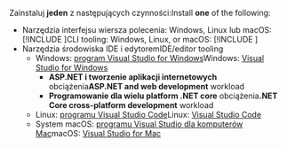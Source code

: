 <span data-ttu-id="c59e3-101">Zainstaluj **jeden** z następujących czynności:</span><span class="sxs-lookup"><span data-stu-id="c59e3-101">Install **one** of the following:</span></span>

* <span data-ttu-id="c59e3-102">Narzędzia interfejsu wiersza polecenia: Windows, Linux lub macOS: [!INCLUDE [](~/includes/net-core-sdk-download-link.md)]</span><span class="sxs-lookup"><span data-stu-id="c59e3-102">CLI tooling: Windows, Linux, or macOS: [!INCLUDE [](~/includes/net-core-sdk-download-link.md)]</span></span>
* <span data-ttu-id="c59e3-103">Narzędzia środowiska IDE i edytorem</span><span class="sxs-lookup"><span data-stu-id="c59e3-103">IDE/editor tooling</span></span>
  * <span data-ttu-id="c59e3-104">Windows: [program Visual Studio for Windows](https://www.microsoft.com/net/download/windows)</span><span class="sxs-lookup"><span data-stu-id="c59e3-104">Windows: [Visual Studio for Windows](https://www.microsoft.com/net/download/windows)</span></span>
    * <span data-ttu-id="c59e3-105">**ASP.NET i tworzenie aplikacji internetowych** obciążenia</span><span class="sxs-lookup"><span data-stu-id="c59e3-105">**ASP.NET and web development** workload</span></span>
    * <span data-ttu-id="c59e3-106">**Programowanie dla wielu platform .NET core** obciążenia</span><span class="sxs-lookup"><span data-stu-id="c59e3-106">**.NET Core cross-platform development** workload</span></span>
  * <span data-ttu-id="c59e3-107">Linux: [programu Visual Studio Code](https://www.microsoft.com/net/download/linux)</span><span class="sxs-lookup"><span data-stu-id="c59e3-107">Linux: [Visual Studio Code](https://www.microsoft.com/net/download/linux)</span></span>
  * <span data-ttu-id="c59e3-108">System macOS: [programu Visual Studio dla komputerów Mac](https://www.microsoft.com/net/download/macos)</span><span class="sxs-lookup"><span data-stu-id="c59e3-108">macOS: [Visual Studio for Mac](https://www.microsoft.com/net/download/macos)</span></span>
